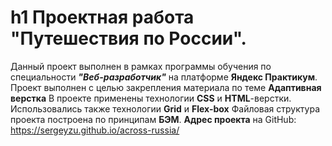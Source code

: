 # h1 Проектная работа "Путешествия по России".
Данный проект выполнен в рамках программы обучения по специальности **_"Веб-разработчик"_** на платформе **Яндекс Практикум**.
Проект выполнен с целью закрепления материала по теме **Адаптивная верстка**
В проекте применены технологии **CSS** и **HTML**-верстки.
Использовались также технологии **Grid** и **Flex-box**
Файловая структура проекта построена по принципам **БЭМ**.
**Адрес проекта** на GitHub: https://sergeyzu.github.io/across-russia/
